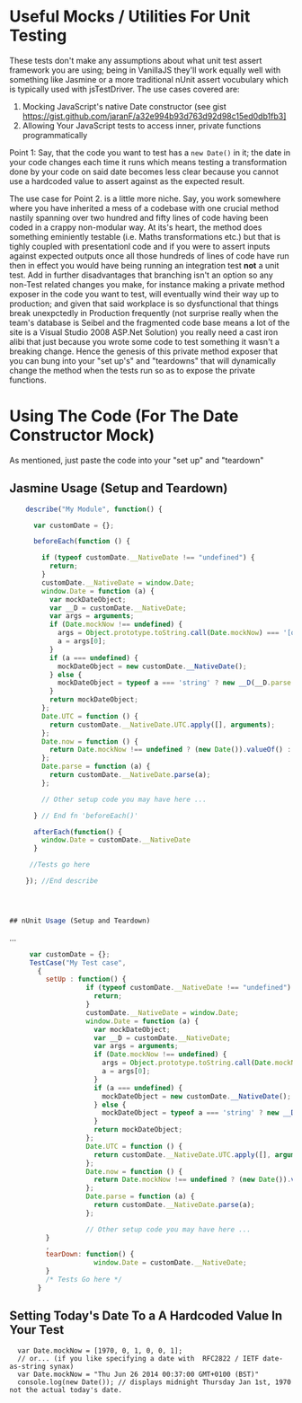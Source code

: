 # Useful Mocks / Utilities For Unit Testing
These tests don't make any assumptions about what  unit test assert framework you are using; being in VanillaJS they'll work equally well with something like Jasmine or a more traditional nUnit assert vocubulary which is typically used with jsTestDriver. The use cases covered are:

1. Mocking JavaScript's native Date constructor (see gist https://gist.github.com/jaranF/a32e994b93d763d92d98c15ed0db1fb3]
2. Allowing Your JavaScript tests to access inner, private functions programmatically

Point 1: Say, that the code you want to test has a `new Date()` in it; the date in your code changes each time it runs which means testing a transformation done by your code on said date becomes less clear because you cannot use a hardcoded value to assert against as the expected result.

 The use case for Point 2. is a little more niche. Say, you work somewhere where you have inherited a mess of a codebase with one crucial method nastily spanning over two hundred and fifty lines of code having been coded in a crappy non-modular way. At its's heart, the method does something eminiently testable (i.e. Maths transformations etc.) but that is tighly coupled with presentationl code and if you were to assert inputs against expected outputs once all those hundreds of lines of code have run then in effect you would have being running an integration test **not** a unit test. Add in further disadvantages that branching isn't an option so any non-Test related changes you make, for instance making a private method exposer in the code you want to test, will eventually wind their way up to production; and given that said workplace is so dysfunctional that things break unexpctedly in Production frequently (not surprise really when the team's database is Seibel and the fragmented code base means a lot of the site is a Visual Studio 2008 ASP.Net Solution) you really need a cast iron alibi that just because you wrote some code to test something it wasn't a breaking change. Hence the genesis of this private method exposer that you can bung into your "set up's" and "teardowns" that will dynamically change the method when the tests run so as to expose the private functions.

# Using The Code (For The Date Constructor Mock)
 As mentioned, just paste the code into your "set up" and "teardown"
## Jasmine Usage (Setup and Teardown)
```javascript
    describe("My Module", function() {

      var customDate = {};

      beforeEach(function () {

        if (typeof customDate.__NativeDate !== "undefined") {
          return;
        }
        customDate.__NativeDate = window.Date;
        window.Date = function (a) {
          var mockDateObject;
          var __D = customDate.__NativeDate;
          var args = arguments;
          if (Date.mockNow !== undefined) {
            args = Object.prototype.toString.call(Date.mockNow) === '[object Array]' ? Date.mockNow : [Date.mockNow];
            a = args[0];
          }
          if (a === undefined) {
            mockDateObject = new customDate.__NativeDate();
          } else {
            mockDateObject = typeof a === 'string' ? new __D(__D.parse.apply({}, args)) : new __D(__D.UTC.apply({}, args));
          }
          return mockDateObject;
        };
        Date.UTC = function () {
          return customDate.__NativeDate.UTC.apply([], arguments);
        };
        Date.now = function () {
          return Date.mockNow !== undefined ? (new Date()).valueOf() : customDate.__NativeDate.now();
        };
        Date.parse = function (a) {
          return customDate.__NativeDate.parse(a);
        };

        // Other setup code you may have here ...

      } // End fn 'beforeEach()'

      afterEach(function() {
        window.Date = customDate.__NativeDate
      }

     //Tests go here

    }); //End describe




## nUnit Usage (Setup and Teardown)
```

 ...
```javascript
     var customDate = {};
     TestCase("My Test case",
       {
         setUp : function() {
                   if (typeof customDate.__NativeDate !== "undefined") {
                     return;
                   }
                   customDate.__NativeDate = window.Date;
                   window.Date = function (a) {
                     var mockDateObject;
                     var __D = customDate.__NativeDate;
                     var args = arguments;
                     if (Date.mockNow !== undefined) {
                       args = Object.prototype.toString.call(Date.mockNow) === '[object Array]' ? Date.mockNow : [Date.mockNow];
                       a = args[0];
                     }
                     if (a === undefined) {
                       mockDateObject = new customDate.__NativeDate();
                     } else {
                       mockDateObject = typeof a === 'string' ? new __D(__D.parse.apply({}, args)) : new __D(__D.UTC.apply({}, args));
                     }
                     return mockDateObject;
                   };
                   Date.UTC = function () {
                     return customDate.__NativeDate.UTC.apply([], arguments);
                   };
                   Date.now = function () {
                     return Date.mockNow !== undefined ? (new Date()).valueOf() : customDate.__NativeDate.now();
                   };
                   Date.parse = function (a) {
                     return customDate.__NativeDate.parse(a);
                   };

                   // Other setup code you may have here ...
         }
         ,
         tearDown: function() {
                     window.Date = customDate.__NativeDate;
         }
         /* Tests Go here */
       }

```
## Setting Today's Date To a A Hardcoded Value In Your Test

      var Date.mockNow = [1970, 0, 1, 0, 0, 1];
      // or... (if you like specifying a date with  RFC2822 / IETF date-as-string synax)
      var Date.mockNow = "Thu Jun 26 2014 00:37:00 GMT+0100 (BST)"
      console.log(new Date()); // displays midnight Thursday Jan 1st, 1970 not the actual today's date.





